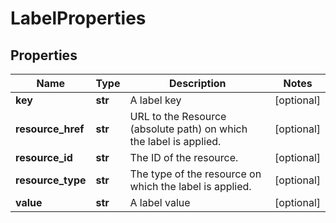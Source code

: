 # LabelProperties

## Properties
| Name | Type | Description | Notes |
| ------------ | ------------- | ------------- | ------------- |
| **key** | **str** | A label key | [optional]  |
| **resource_href** | **str** | URL to the Resource (absolute path) on which the label is applied. | [optional]  |
| **resource_id** | **str** | The ID of the resource. | [optional]  |
| **resource_type** | **str** | The type of the resource on which the label is applied. | [optional]  |
| **value** | **str** | A label value | [optional]  |


